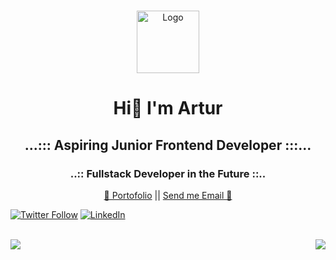 <br />
<p align="center">
  <a href="https://github.com/Elldrigar">
    <img src="https://gawron.me/gawronLogo.png" alt="Logo" width="100">
  </a>

  <h1 align="center">Hi👋  I'm Artur</h1>
  <h2 align="center">...::: Aspiring Junior Frontend Developer :::...</h2>
  <h3 align="center">  ..:: Fullstack Developer in the Future ::..  </h3>
  <p align="center">
    <a href="https://gawron.me">💼 Portofolio</a>
    ||
    <a href="mailto:artur@gawron.me">Send me Email 📧</a>
  </p>
 
[![Twitter Follow][twitterbadge-url]][twitter-url]
[![LinkedIn][linkedin-shield]][linkedin-url]

<br>

<img align="left" src="https://github-readme-stats.vercel.app/api?username=Elldrigar&count_private=true&show_icons=true&theme=synthwave" />
<img align="right" src="https://github-readme-stats.vercel.app/api/top-langs/?username=Elldrigar" />

<!-- LINKS -->

[twitterbadge-url]: https://badgen.net/twitter/follow/Elldrigar?icon=twitter
[twitter-url]: https://twitter.com/Elldrigar
[linkedin-shield]: https://img.shields.io/badge/-LinkedIn-black.svg?style=flat-square&logo=linkedin&colorB=555
[linkedin-url]: https://www.linkedin.com/in/artur-gawron-41bb40138/
